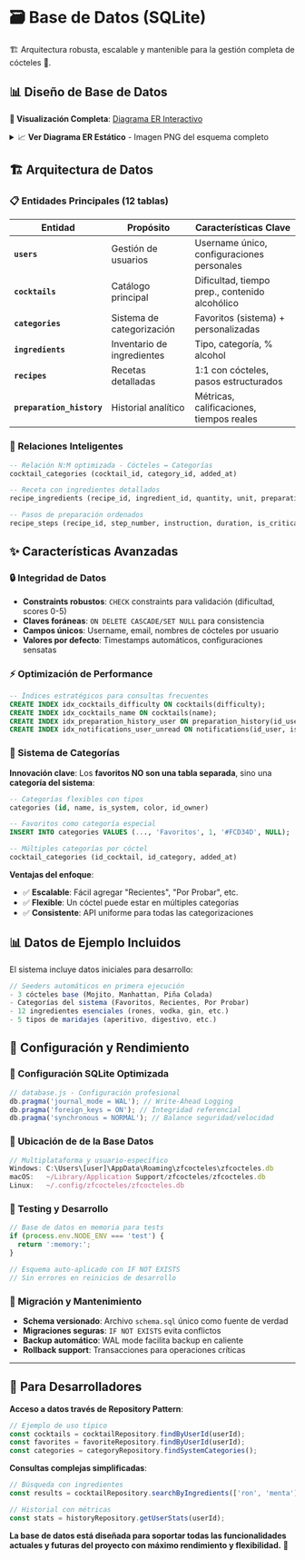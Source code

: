 # 🗃️ Base de Datos (SQLite)

🏗️ Arquitectura robusta, escalable y mantenible para la gestión completa de cócteles 🍹.

## 📊 Diseño de Base de Datos

**🔗 Visualización Completa**: [Diagrama ER Interactivo](https://dbdiagram.io/d/ZFCoctelesDB-687156f3f413ba35087bc23a)

<details>
<summary>📈 <strong>Ver Diagrama ER Estático</strong> - Imagen PNG del esquema completo</summary>

> **Nota**: Para una experiencia interactiva completa, usa el enlace de arriba. Esta imagen muestra la estructura estática.

  <div align="center">
    <img src="../../../Documentación/Diagramas/diagrama_bd.png" alt="Diagrama ER png" width="900" />
  </div>
</details>

## 🏗️ Arquitectura de Datos

### 📋 Entidades Principales (12 tablas)

| Entidad                   | Propósito                  | Características Clave                          |
| ------------------------- | -------------------------- | ---------------------------------------------- |
| **`users`**               | Gestión de usuarios        | Username único, configuraciones personales     |
| **`cocktails`**           | Catálogo principal         | Dificultad, tiempo prep., contenido alcohólico |
| **`categories`**          | Sistema de categorización  | Favoritos (sistema) + personalizadas           |
| **`ingredients`**         | Inventario de ingredientes | Tipo, categoría, % alcohol                     |
| **`recipes`**             | Recetas detalladas         | 1:1 con cócteles, pasos estructurados          |
| **`preparation_history`** | Historial analítico        | Métricas, calificaciones, tiempos reales       |

### 🔄 Relaciones Inteligentes

```sql
-- Relación N:M optimizada - Cócteles ↔ Categorías
cocktail_categories (cocktail_id, category_id, added_at)

-- Receta con ingredientes detallados
recipe_ingredients (recipe_id, ingredient_id, quantity, unit, preparation_note)

-- Pasos de preparación ordenados
recipe_steps (recipe_id, step_number, instruction, duration, is_critical)
```

## ✨ Características Avanzadas

### 🔒 Integridad de Datos

- **Constraints robustos**: `CHECK` constraints para validación (dificultad, scores 0-5)
- **Claves foráneas**: `ON DELETE CASCADE/SET NULL` para consistencia
- **Campos únicos**: Username, email, nombres de cócteles por usuario
- **Valores por defecto**: Timestamps automáticos, configuraciones sensatas

### ⚡ Optimización de Performance

```sql
-- Índices estratégicos para consultas frecuentes
CREATE INDEX idx_cocktails_difficulty ON cocktails(difficulty);
CREATE INDEX idx_cocktails_name ON cocktails(name);
CREATE INDEX idx_preparation_history_user ON preparation_history(id_user);
CREATE INDEX idx_notifications_user_unread ON notifications(id_user, is_read);
```

### 🎯 Sistema de Categorías

**Innovación clave**: Los **favoritos NO son una tabla separada**, sino una **categoría del sistema**:

```sql
-- Categorías flexibles con tipos
categories (id, name, is_system, color, id_owner)

-- Favoritos como categoría especial
INSERT INTO categories VALUES (..., 'Favoritos', 1, '#FCD34D', NULL);

-- Múltiples categorías por cóctel
cocktail_categories (id_cocktail, id_category, added_at)
```

**Ventajas del enfoque**:

- ✅ **Escalable**: Fácil agregar "Recientes", "Por Probar", etc.
- ✅ **Flexible**: Un cóctel puede estar en múltiples categorías
- ✅ **Consistente**: API uniforme para todas las categorizaciones

## 📊 Datos de Ejemplo Incluidos

El sistema incluye datos iniciales para desarrollo:

```javascript
// Seeders automáticos en primera ejecución
- 3 cócteles base (Mojito, Manhattan, Piña Colada)
- Categorías del sistema (Favoritos, Recientes, Por Probar)
- 12 ingredientes esenciales (rones, vodka, gin, etc.)
- 5 tipos de maridajes (aperitivo, digestivo, etc.)
```

## 🔧 Configuración y Rendimiento

### 🚀 Configuración SQLite Optimizada

```javascript
// database.js - Configuración profesional
db.pragma('journal_mode = WAL'); // Write-Ahead Logging
db.pragma('foreign_keys = ON'); // Integridad referencial
db.pragma('synchronous = NORMAL'); // Balance seguridad/velocidad
```

### 📁 Ubicación de de la Base Datos

```javascript
// Multiplataforma y usuario-específico
Windows: C:\Users\[user]\AppData\Roaming\zfcocteles\zfcocteles.db
macOS:   ~/Library/Application Support/zfcocteles/zfcocteles.db
Linux:   ~/.config/zfcocteles/zfcocteles.db
```

### 🧪 Testing y Desarrollo

```javascript
// Base de datos en memoria para tests
if (process.env.NODE_ENV === 'test') {
  return ':memory:';
}

// Esquema auto-aplicado con IF NOT EXISTS
// Sin errores en reinicios de desarrollo
```

### 🔄 Migración y Mantenimiento

- **Schema versionado**: Archivo `schema.sql` único como fuente de verdad
- **Migraciones seguras**: `IF NOT EXISTS` evita conflictos
- **Backup automático**: WAL mode facilita backup en caliente
- **Rollback support**: Transacciones para operaciones críticas

---

## 🎯 Para Desarrolladores

**Acceso a datos través de Repository Pattern**:

```javascript
// Ejemplo de uso típico
const cocktails = cocktailRepository.findByUserId(userId);
const favorites = favoriteRepository.findByUserId(userId);
const categories = categoryRepository.findSystemCategories();
```

**Consultas complejas simplificadas**:

```javascript
// Búsqueda con ingredientes
const results = cocktailRepository.searchByIngredients(['ron', 'menta']);

// Historial con métricas
const stats = historyRepository.getUserStats(userId);
```

**La base de datos está diseñada para soportar todas las funcionalidades actuales y futuras del proyecto con máximo rendimiento y flexibilidad.** 🚀

